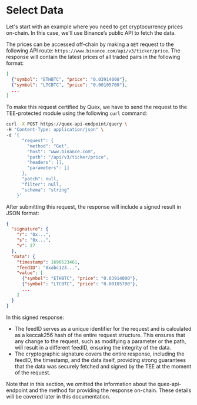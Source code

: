 # Select Data

Let's start with an example where you need to get cryptocurrency prices on-chain. In this case, we'll use Binance’s public API to fetch the data.

The prices can be accessed off-chain by making a `GET` request to the following API route: `https://www.binance.com/api/v3/ticker/price`. The response will contain the latest prices of all traded pairs in the following format:

```json
[
  {"symbol": "ETHBTC", "price": "0.03914000"},
  {"symbol": "LTCBTC", "price": "0.00105700"},
  ...
]
```

To make this request certified by Quex, we have to send the request to the TEE-protected module using the following `curl` command:

```bash
curl -X POST https://quex-api-endpoint/query \
-H "Content-Type: application/json" \
-d '{
      "request": {
        "method": "Get",
        "host": "www.binance.com",
        "path": "/api/v3/ticker/price",
        "headers": [],
        "parameters": []
      },
      "patch": null,
      "filter": null,
      "schema": "string"
    }'
```

After submitting this request, the response will include a signed result in JSON format:

```json
{
  "signature": {
    "r": "0x...",
    "s": "0x...",
    "v": 27
  },
  "data": {
    "timestamp": 1696523461,
    "feedID": "0xabc123...",
    "value": [
      {"symbol": "ETHBTC", "price": "0.03914000"},
      {"symbol": "LTCBTC", "price": "0.00105700"},
      ...
    ]
  }
}
```

In this signed response:

- The feedID serves as a unique identifier for the request and is calculated as a keccak256 hash of the entire request structure. This ensures that any change to the request, such as modifying a parameter or the path, will result in a different feedID, ensuring the integrity of the data.
- The cryptographic signature covers the entire response, including the feedID, the timestamp, and the data itself, providing strong guarantees that the data was securely fetched and signed by the TEE at the moment of the request.


Note that in this section, we omitted the information about the quex-api-endpoint and the method for providing the response on-chain. These details will be covered later in this documentation.